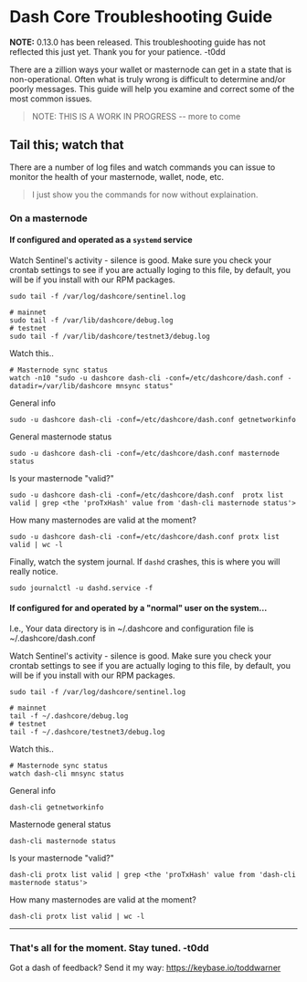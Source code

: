 # Dash Core Troubleshooting Guide

**NOTE:** 0.13.0 has been released. This troubleshooting guide has not
reflected this just yet. Thank you for your patience. -t0dd

There are a zillion ways your wallet or masternode can get in a state that is
non-operational. Often what is truly wrong is difficult to determine and/or
poorly messages. This guide will help you examine and correct some of the most
common issues.

> NOTE: THIS IS A WORK IN PROGRESS -- more to come


## Tail this; watch that

There are a number of log files and watch commands you can issue to monitor the health of your masternode, wallet, node, etc.

> I just show you the commands for now without explaination.

### On a masternode

#### If configured and operated as a `systemd` service

Watch Sentinel's activity - silence is good. Make sure you check your crontab
settings to see if you are actually loging to this file, by default, you will
be if you install with our RPM packages.
```
sudo tail -f /var/log/dashcore/sentinel.log
```

```
# mainnet
sudo tail -f /var/lib/dashcore/debug.log
# testnet
sudo tail -f /var/lib/dashcore/testnet3/debug.log
```

Watch this..
```
# Masternode sync status
watch -n10 "sudo -u dashcore dash-cli -conf=/etc/dashcore/dash.conf -datadir=/var/lib/dashcore mnsync status"
```

<!--
```
# What does the network think the status of your masternode is?
# "ENABLED" is good.
# WARNING: It's better to verify this with a fully-synced wallet or other node.
#   If you masternode is not fully synced and not communicating correctly, it
#   will likely give you false information.
sudo -u dashcore watch -n10 "dash-cli -conf=/etc/dashcore/dash.conf -datadir=/var/lib/dashcore masternode list full | grep <MASTERNODE_IP_ADDRESS>"
```
-->

General info
```
sudo -u dashcore dash-cli -conf=/etc/dashcore/dash.conf getnetworkinfo
```

General masternode status
```
sudo -u dashcore dash-cli -conf=/etc/dashcore/dash.conf masternode status
```


Is your masternode "valid?"
```
sudo -u dashcore dash-cli -conf=/etc/dashcore/dash.conf  protx list valid | grep <the 'proTxHash' value from 'dash-cli masternode status'>
```

How many masternodes are valid at the moment?
```
sudo -u dashcore dash-cli -conf=/etc/dashcore/dash.conf protx list valid | wc -l
```

Finally, watch the system journal. If `dashd` crashes, this is where you will really notice.

```
sudo journalctl -u dashd.service -f
```


#### If configured for and operated by a "normal" user on the system...

I.e., Your data directory is in ~/.dashcore and configuration file is
~/.dashcore/dash.conf

Watch Sentinel's activity - silence is good. Make sure you check your crontab
settings to see if you are actually loging to this file, by default, you will
be if you install with our RPM packages.
```
sudo tail -f /var/log/dashcore/sentinel.log
```

```
# mainnet
tail -f ~/.dashcore/debug.log
# testnet
tail -f ~/.dashcore/testnet3/debug.log
```

Watch this..
```
# Masternode sync status
watch dash-cli mnsync status
```

<!--
What does the network think the status of your masternode is?  
"ENABLED" is good.
```
# WARNING: It's better to verify this with a fully-synced wallet or other node.
#   If you masternode is not fully synced and not communicating correctly, it
#   will likely give you false information.
dash-cli masternode list full | grep <MASTERNODE_IP_ADDRESS>"
```

How many masternodes are enabled at the moment?
```
sudo -u dashcore watch -n15 "dash-cli -conf=/etc/dashcore/dash.conf masternode list full| grep ENABLED|grep -v PRE_ENABLED|wc -l"
```
-->

General info
```
dash-cli getnetworkinfo
```

Masternode general status
```
dash-cli masternode status
```

Is your masternode "valid?"
```
dash-cli protx list valid | grep <the 'proTxHash' value from 'dash-cli masternode status'>
```

How many masternodes are valid at the moment?
```
dash-cli protx list valid | wc -l
```

---

### That's all for the moment. Stay tuned. -t0dd

Got a dash of feedback? Send it my way: <https://keybase.io/toddwarner>
